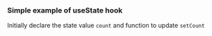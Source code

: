 ### Simple example of useState hook

Initially declare the state value <code>count</code> and function to update `setCount`

